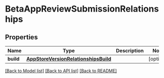 # BetaAppReviewSubmissionRelationships

## Properties
Name | Type | Description | Notes
------------ | ------------- | ------------- | -------------
**build** | [**AppStoreVersionRelationshipsBuild**](AppStoreVersionRelationshipsBuild.md) |  | [optional] 

[[Back to Model list]](../README.md#documentation-for-models) [[Back to API list]](../README.md#documentation-for-api-endpoints) [[Back to README]](../README.md)


